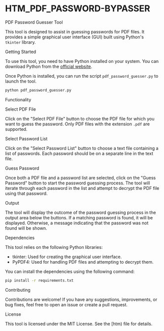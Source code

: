 # HTM_PDF_PASSWORD-BYPASSER



 PDF Password Guesser Tool

This tool is designed to assist in guessing passwords for PDF files. It provides a simple graphical user interface (GUI) built using Python's `tkinter` library.

 Getting Started

To use this tool, you need to have Python installed on your system. You can download Python from the [official website](https://www.python.org/downloads/).

Once Python is installed, you can run the script `pdf_password_guesser.py` to launch the tool.

```bash
python pdf_password_guesser.py
```

 Functionality

 Select PDF File

Click on the "Select PDF File" button to choose the PDF file for which you want to guess the password. Only PDF files with the extension `.pdf` are supported.

 Select Password List

Click on the "Select Password List" button to choose a text file containing a list of passwords. Each password should be on a separate line in the text file.

 Guess Password

Once both a PDF file and a password list are selected, click on the "Guess Password" button to start the password guessing process. The tool will iterate through each password in the list and attempt to decrypt the PDF file using that password.

 Output

The tool will display the outcome of the password guessing process in the output area below the buttons. If a matching password is found, it will be displayed. Otherwise, a message indicating that the password was not found will be shown.

 Dependencies

This tool relies on the following Python libraries:

- tkinter: Used for creating the graphical user interface.
- PyPDF4: Used for handling PDF files and attempting to decrypt them.

You can install the dependencies using the following command:

```bash
pip install -r requirements.txt
```

 Contributing

Contributions are welcome! If you have any suggestions, improvements, or bug fixes, feel free to open an issue or create a pull request.

 License

This tool is licensed under the MIT License. See the [htm) file for details.
```
